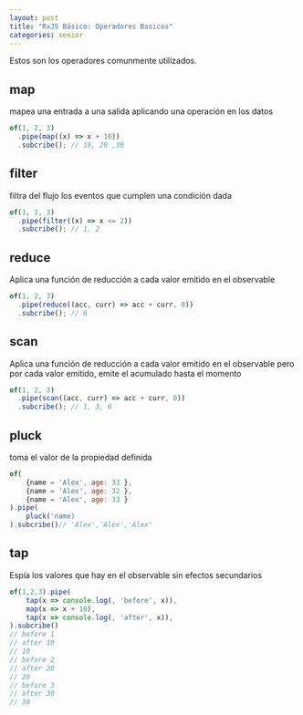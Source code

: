 ```yaml
---
layout: post
title: "RxJS Básico: Operadores Basicos"
categories: senior
---
```


Estos son los operadores comunmente utilizados<!--more-->.

## map

mapea una entrada a una salida aplicando una operación en los datos

```javascript
of(1, 2, 3)
  .pipe(map((x) => x + 10))
  .subcribe(); // 10, 20 ,30
```

## filter

filtra del flujo los eventos que cumplen una condición dada

```javascript
of(1, 2, 3)
  .pipe(filter((x) => x <= 2))
  .subcribe(); // 1, 2
```

## reduce

Aplica una función de reducción a cada valor emitido en el observable

```javascript
of(1, 2, 3)
  .pipe(reduce((acc, curr) => acc + curr, 0))
  .subcribe(); // 6
```

## scan

Aplica una función de reducción a cada valor emitido en el observable pero por cada valor emitido, emite el acumulado hasta el momento

```javascript
of(1, 2, 3)
  .pipe(scan((acc, curr) => acc + curr, 0))
  .subcribe(); // 1, 3, 6
```

## pluck

toma el valor de la propiedad definida

```javascript
of(
    {name = 'Alex', age: 33 },
    {name = 'Alex', age: 32 },
    {name = 'Alex', age: 33 }
).pipe(
    pluck('name)
).subcribe()// 'Alex','Alex','Alex'
```

## tap

Espía los valores que hay en el observable sin efectos secundarios

```javascript
of(1,2,3).pipe(
    tap(x => console.log(, 'before', x)),
    map(x => x + 10),
    tap(x => console.log(, 'after', x)),
).subcribe()
// before 1
// after 10
// 10
// before 2
// after 20
// 20
// before 3
// after 30
// 30
```
